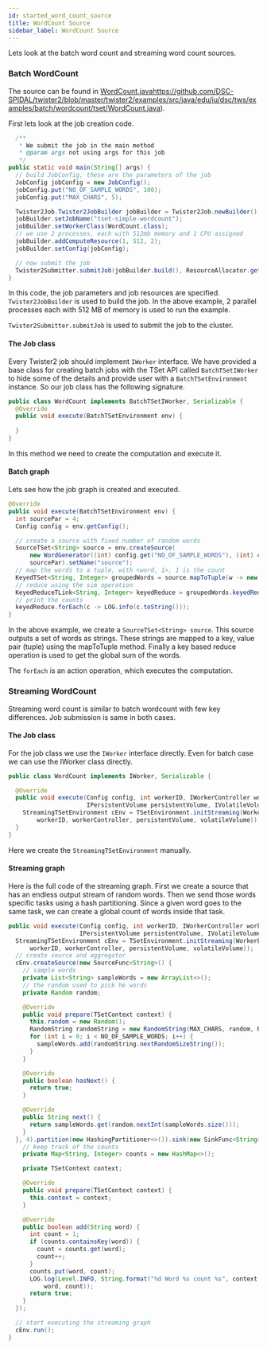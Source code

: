 ```yaml
---
id: started_word_count_source
title: WordCount Source  
sidebar_label: WordCount Source
---
```


Lets look at the batch word count and streaming word count sources.

### Batch WordCount

The source can be found in [WordCount.java]()https://github.com/DSC-SPIDAL/twister2/blob/master/twister2/examples/src/java/edu/iu/dsc/tws/examples/batch/wordcount/tset/WordCount.java).

First lets look at the job creation code.

```java
  /**
   * We submit the job in the main method
   * @param args not using args for this job
   */
public static void main(String[] args) {
  // build JobConfig, these are the parameters of the job
  JobConfig jobConfig = new JobConfig();
  jobConfig.put("NO_OF_SAMPLE_WORDS", 100);
  jobConfig.put("MAX_CHARS", 5);

  Twister2Job.Twister2JobBuilder jobBuilder = Twister2Job.newBuilder();
  jobBuilder.setJobName("tset-simple-wordcount");
  jobBuilder.setWorkerClass(WordCount.class);
  // we use 2 processes, each with 512mb memory and 1 CPU assigned
  jobBuilder.addComputeResource(1, 512, 2);
  jobBuilder.setConfig(jobConfig);

  // now submit the job
  Twister2Submitter.submitJob(jobBuilder.build(), ResourceAllocator.getDefaultConfig());
}
```

In this code, the job parameters and job resources are specified. ```Twister2JobBuilder``` is used to
build the job. In the above example, 2 parallel processes each with 512 MB of memory is used to run
the example.

```Twister2Submitter.submitJob``` is used to submit the job to the cluster.

#### The Job class

Every Twister2 job should implement ```IWorker``` interface. We have provided a base class for creating
batch jobs with the TSet API called ```BatchTSetIWorker``` to hide some of the details and provide user with
a ```BatchTSetEnvironment``` instance. So our job class has the following signature.

```java
public class WordCount implements BatchTSetIWorker, Serializable {
  @Override
  public void execute(BatchTSetEnvironment env) {
    
  }
}
```

In this method we need to create the computation and execute it.

#### Batch graph

Lets see how the job graph is created and executed.

```java
@Override
public void execute(BatchTSetEnvironment env) {
  int sourcePar = 4;
  Config config = env.getConfig();

  // create a source with fixed number of random words
  SourceTSet<String> source = env.createSource(
      new WordGenerator((int) config.get("NO_OF_SAMPLE_WORDS"), (int) config.get("MAX_CHARS")),
      sourcePar).setName("source");
  // map the words to a tuple, with <word, 1>, 1 is the count
  KeyedTSet<String, Integer> groupedWords = source.mapToTuple(w -> new Tuple<>(w, 1));
  // reduce using the sim operation
  KeyedReduceTLink<String, Integer> keyedReduce = groupedWords.keyedReduce(Integer::sum);
  // print the counts
  keyedReduce.forEach(c -> LOG.info(c.toString()));
}
```

In the above example, we create a ```SourceTSet<String> source```. This source outputs a set of 
words as strings. These strings are mapped to a key, value pair (tuple) using the mapToTuple method.
Finally a key based reduce operation is used to get the global sum of the words.

The ```forEach``` is an action operation, which executes the computation.


### Streaming WordCount

Streaming word count is similar to batch wordcount with few key differences. Job submission is same
in both cases.

#### The Job class

For the job class we use the ```IWorker``` interface directly. Even for batch case we can use the 
IWorker class directly. 

```java
public class WordCount implements IWorker, Serializable {

  @Override
  public void execute(Config config, int workerID, IWorkerController workerController,
                      IPersistentVolume persistentVolume, IVolatileVolume volatileVolume) {
    StreamingTSetEnvironment cEnv = TSetEnvironment.initStreaming(WorkerEnvironment.init(config,
        workerID, workerController, persistentVolume, volatileVolume));
  }
}
```

Here we create the ```StreamingTSetEnvironment``` manually.

#### Streaming graph

Here is the full code of the streaming graph. First we create a source that has an endless output
stream of random words. Then we send those words specific tasks using a hash partitioning. 
Since a given word goes to the same task, we can create a global count of words inside that task.

```java
public void execute(Config config, int workerID, IWorkerController workerController,
                    IPersistentVolume persistentVolume, IVolatileVolume volatileVolume) {
  StreamingTSetEnvironment cEnv = TSetEnvironment.initStreaming(WorkerEnvironment.init(config,
      workerID, workerController, persistentVolume, volatileVolume));
  // create source and aggregator
  cEnv.createSource(new SourceFunc<String>() {
    // sample words
    private List<String> sampleWords = new ArrayList<>();
    // the random used to pick he words
    private Random random;

    @Override
    public void prepare(TSetContext context) {
      this.random = new Random();
      RandomString randomString = new RandomString(MAX_CHARS, random, RandomString.ALPHANUM);
      for (int i = 0; i < NO_OF_SAMPLE_WORDS; i++) {
        sampleWords.add(randomString.nextRandomSizeString());
      }
    }

    @Override
    public boolean hasNext() {
      return true;
    }

    @Override
    public String next() {
      return sampleWords.get(random.nextInt(sampleWords.size()));
    }
  }, 4).partition(new HashingPartitioner<>()).sink(new SinkFunc<String>() {
    // keep track of the counts
    private Map<String, Integer> counts = new HashMap<>();

    private TSetContext context;

    @Override
    public void prepare(TSetContext context) {
      this.context = context;
    }

    @Override
    public boolean add(String word) {
      int count = 1;
      if (counts.containsKey(word)) {
        count = counts.get(word);
        count++;
      }
      counts.put(word, count);
      LOG.log(Level.INFO, String.format("%d Word %s count %s", context.getIndex(),
          word, count));
      return true;
    }
  });

  // start executing the streaming graph
  cEnv.run();
}
```

